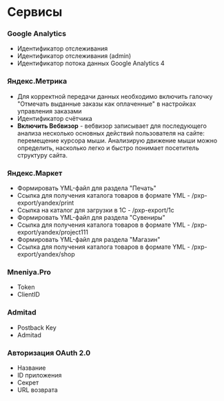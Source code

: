 # Сервисы

### Google Analytics
* Идентификатор отслеживания
* Идентификатор отслеживания (admin)
* Идентификатор потока данных Google Analytics 4

### Яндекс.Метрика
* Для корректной передачи данных необходимо включить галочку "Отмечать выданные заказы как оплаченные" в настройках управления заказами
* Идентификатор счётчика
* **Включить Вебвизор** - вебвизор записывает для последующего анализа несколько основных действий пользователя на сайте: перемещение курсора мыши. Анализирую движение мыши можно определить, насколько легко и быстро понимает посетитель структуру сайта.

### Яндекс.Маркет
* Формировать YML-файл для раздела "Печать"
* Ссылка для получения каталога товаров в формате YML - /pxp-export/yandex/print
* Ссылка на каталог для загрузки в 1С - /pxp-export/1c
* Формировать YML-файл для раздела "Сувениры"
* Ссылка для получения каталога товаров в формате YML - /pxp-export/yandex/project111
* Формировать YML-файл для раздела "Магазин"
* Ссылка для получения каталога товаров в формате YML - /pxp-export/yandex/shop

### Mneniya.Pro
* Token
* ClientID

### Admitad
* Postback Key
* Admitad

### Авторизация OAuth 2.0
* Название
* ID приложения
* Секрет
* URL возврата